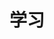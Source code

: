 ---
title: 学习
image: "仙人掌.jpg"

# Badge style
style:
    background: "#2a9d8f"
    color: "#fff"
---